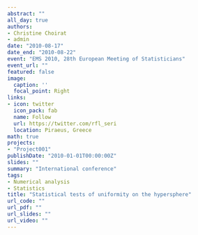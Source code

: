 ```yaml
---
abstract: ""
all_day: true
authors:
- Christine Choirat
- admin
date: "2010-08-17"
date_end: "2010-08-22"
event: "EMS 2010, 28th European Meeting of Statisticians"
event_url: ""
featured: false
image:
  caption: ''
  focal_point: Right
links:
- icon: twitter
  icon_pack: fab
  name: Follow
  url: https://twitter.com/rfl_seri
  location: Piraeus, Greece
math: true
projects:
- "Project001"
publishDate: "2010-01-01T00:00:00Z"
slides: ""
summary: "International conference"
tags:
- Numerical analysis
- Statistics
title: "Statistical tests of uniformity on the hypersphere"
url_code: ""
url_pdf: ""
url_slides: ""
url_video: ""
---
```

